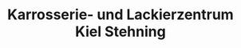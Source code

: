 ---
title: "Karrosserie- und Lackierzentrum Kiel Stehning"
url: /kiel/karrosserie-und-lackierzentrum-kiel-stehning/
shop: Autowerkstatt
---